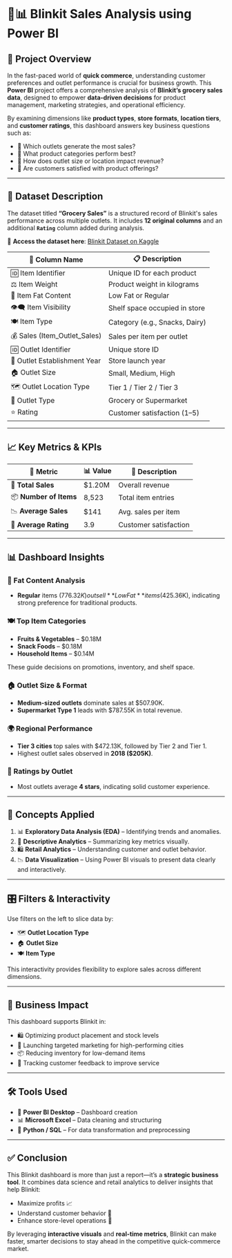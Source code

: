# 🛒📊 Blinkit Sales Analysis using Power BI

## 📌 Project Overview

In the fast-paced world of **quick commerce**, understanding customer preferences and outlet performance is crucial for business growth. This **Power BI** project offers a comprehensive analysis of **Blinkit’s grocery sales data**, designed to empower **data-driven decisions** for product management, marketing strategies, and operational efficiency.

By examining dimensions like **product types**, **store formats**, **location tiers**, and **customer ratings**, this dashboard answers key business questions such as:
- 🏬 Which outlets generate the most sales?
- 🧃 What product categories perform best?
- 🌆 How does outlet size or location impact revenue?
- 🌟 Are customers satisfied with product offerings?

---

## 📂 Dataset Description

The dataset titled **“Grocery Sales”** is a structured record of Blinkit's sales performance across multiple outlets. It includes **12 original columns** and an additional **`Rating`** column added during analysis.

📎 **Access the dataset here**: [Blinkit Dataset on Kaggle](https://www.kaggle.com/datasets/mukeshgadri/blinkit-dataset)

| 📁 Column Name               | 📋 Description |
|----------------------------|----------------|
| 🆔 Item Identifier           | Unique ID for each product |
| ⚖️ Item Weight              | Product weight in kilograms |
| 🥛 Item Fat Content         | Low Fat or Regular |
| 👁️‍🗨️ Item Visibility       | Shelf space occupied in store |
| 🍽️ Item Type              | Category (e.g., Snacks, Dairy) |
| 💰 Sales (Item_Outlet_Sales) | Sales per item per outlet |
| 🆔 Outlet Identifier         | Unique store ID |
| 📅 Outlet Establishment Year | Store launch year |
| 🏠 Outlet Size               | Small, Medium, High |
| 🗺️ Outlet Location Type     | Tier 1 / Tier 2 / Tier 3 |
| 🏪 Outlet Type              | Grocery or Supermarket |
| ⭐ Rating                   | Customer satisfaction (1–5) |

---

## 📈 Key Metrics & KPIs

| 🔢 Metric               | 📊 Value | 📝 Description |
|------------------------|----------|----------------|
| 💸 **Total Sales**        | $1.20M   | Overall revenue |
| 📦 **Number of Items**    | 8,523    | Total item entries |
| 📉 **Average Sales**      | $141     | Avg. sales per item |
| 🌟 **Average Rating**     | 3.9      | Customer satisfaction |

---

## 📊 Dashboard Insights

### 🥛 Fat Content Analysis
- **Regular** items ($776.32K) outsell **Low Fat** items ($425.36K), indicating strong preference for traditional products.

### 🍽️ Top Item Categories
- **Fruits & Vegetables** – $0.18M  
- **Snack Foods** – $0.18M  
- **Household Items** – $0.14M

These guide decisions on promotions, inventory, and shelf space.

### 🏠 Outlet Size & Format
- **Medium-sized outlets** dominate sales at $507.90K.
- **Supermarket Type 1** leads with $787.55K in total revenue.

### 🌍 Regional Performance
- **Tier 3 cities** top sales with $472.13K, followed by Tier 2 and Tier 1.
- Highest outlet sales observed in **2018 ($205K)**.

### 🌟 Ratings by Outlet
- Most outlets average **4 stars**, indicating solid customer experience.

---

## 🧠 Concepts Applied

1. 📊 **Exploratory Data Analysis (EDA)** – Identifying trends and anomalies.
2. 🧾 **Descriptive Analytics** – Summarizing key metrics visually.
3. 🛍️ **Retail Analytics** – Understanding customer and outlet behavior.
4. 📉 **Data Visualization** – Using Power BI visuals to present data clearly and interactively.

---

## 🎛 Filters & Interactivity

Use filters on the left to slice data by:
- 🗺️ **Outlet Location Type**
- 🏠 **Outlet Size**
- 🍽️ **Item Type**

This interactivity provides flexibility to explore sales across different dimensions.

---

## 🚀 Business Impact

This dashboard supports Blinkit in:
- 🛍️ Optimizing product placement and stock levels  
- 📣 Launching targeted marketing for high-performing cities  
- 📦 Reducing inventory for low-demand items  
- 🌟 Tracking customer feedback to improve service

---

## 🛠 Tools Used

- 💼 **Power BI Desktop** – Dashboard creation  
- 📊 **Microsoft Excel** – Data cleaning and structuring  
- 🐍 **Python / SQL** – For data transformation and preprocessing  

---

## ✅ Conclusion

This Blinkit dashboard is more than just a report—it’s a **strategic business tool**. It combines data science and retail analytics to deliver insights that help Blinkit:
- Maximize profits 📈  
- Understand customer behavior 🧠  
- Enhance store-level operations 🏬

By leveraging **interactive visuals** and **real-time metrics**, Blinkit can make faster, smarter decisions to stay ahead in the competitive quick-commerce market.
